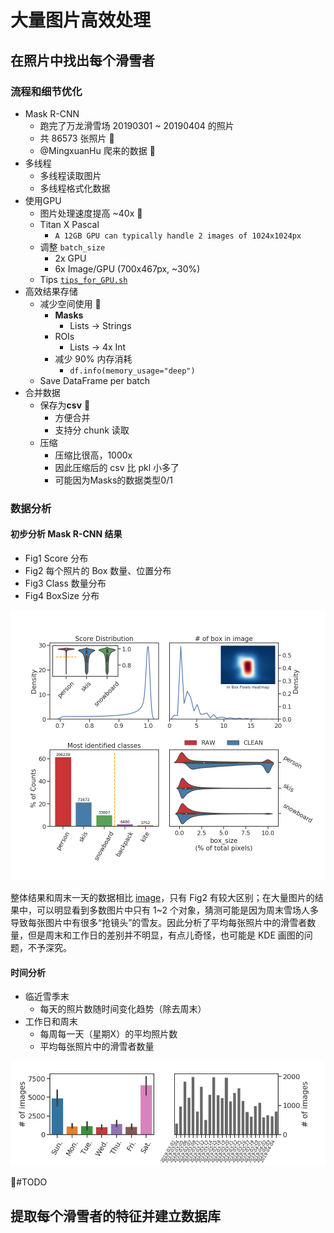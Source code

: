 # 大量图片高效处理

## 在照片中找出每个滑雪者

### 流程和细节优化
- Mask R-CNN
    - 跑完了万龙滑雪场 20190301 ~ 20190404 的照片
    - 共 86573 张照片 :muscle:
    - @MingxuanHu 爬来的数据 :clap:
- 多线程
    - 多线程读取图片
    - 多线程格式化数据
- 使用GPU
    - 图片处理速度提高 ~40x :rocket:
    - Titan X Pascal
        - `A 12GB GPU can typically handle 2 images of 1024x1024px`
    - 调整 `batch_size`
        - 2x GPU
        - 6x Image/GPU (700x467px, ~30%)
    - Tips [`tips_for_GPU.sh`](../utils/tips_for_GPU.sh)
- 高效结果存储
    - 减少空间使用 :floppy_disk:
        - **Masks**
            - Lists -> Strings
        - ROIs
            - Lists -> 4x Int
        - 减少 90% 内存消耗
            - `df.info(memory_usage="deep")`
    - Save DataFrame per batch
- 合并数据
    - 保存为**csv** :ledger:
        - 方便合并
        - 支持分 chunk 读取
    - 压缩
        - 压缩比很高，1000x
        - 因此压缩后的 csv 比 pkl 小多了
        - 可能因为Masks的数据类型0/1

### 数据分析

#### 初步分析 Mask R-CNN 结果
- Fig1 Score 分布
- Fig2 每个照片的 Box 数量、位置分布
- Fig3 Class 数量分布
- Fig4 BoxSize 分布

![](../imgs/Mask_RCNN_result_analysis_bulk.png)

整体结果和周末一天的数据相比 [image](../imgs/Mask_RCNN_result_analysis.png)，只有 Fig2 有较大区别；在大量图片的结果中，可以明显看到多数图片中只有 1~2 个对象，猜测可能是因为周末雪场人多导致每张图片中有很多“抢镜头”的雪友。因此分析了平均每张照片中的滑雪者数量，但是周末和工作日的差别并不明显，有点儿奇怪，也可能是 KDE 画图的问题，不予深究。

#### 时间分析

- 临近雪季末
    - 每天的照片数随时间变化趋势（除去周末）
- 工作日和周末
    - 每周每一天（星期X）的平均照片数
    - 平均每张照片中的滑雪者数量

![](../imgs/DateDA.png)


:pushpin:#TODO

## 提取每个滑雪者的特征并建立数据库





<!--  -->
